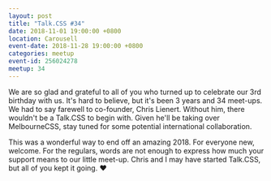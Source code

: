 ```yaml
---
layout: post
title: "Talk.CSS #34"
date: 2018-11-01 19:00:00 +0800
location: Carousell
event-date: 2018-11-28 19:00:00 +0800
categories: meetup
event-id: 256024278
meetup: 34
---
```

We are so glad and grateful to all of you who turned up to celebrate our 3rd birthday with us. It's hard to believe, but it's been 3 years and 34 meet-ups. We had to say farewell to co-founder, Chris Lienert. Without him, there wouldn't be a Talk.CSS to begin with. Given he'll be taking over MelbourneCSS, stay tuned for some potential international collaboration.

This was a wonderful way to end off an amazing 2018. For everyone new, welcome. For the regulars, words are not enough to express how much your support means to our little meet-up. Chris and I may have started Talk.CSS, but all of you kept it going. <span class="o-emoji" role="img" tabindex="0" aria-label="red heart">&#x2764;&#xFE0F;</span>